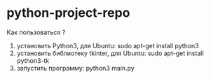 # python-project-repo

Как пользоваться ?
1) установить Python3, для Ubuntu: sudo apt-get install python3
2) установить библиотеку tkinter, для Ubuntu: sudo apt-get install python3-tk
3) запустить программу: python3 main.py
